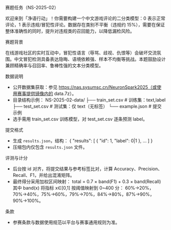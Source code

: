 赛题任务（NS-2025-02）

欢迎来到「净语行动」！你需要构建一个中文游戏评论的二分类模型：0 表示正常评论，1 表示违规/冒犯性评论。数据存在类别不平衡（违规约 15%），需要在保证整体准确性的同时，提升对违规类的召回能力，以降低漏检风险。

赛题背景

在线游戏社区的实时互动中，冒犯性语言（辱骂、歧视、仇恨等）会破坏交流氛围。中文冒犯检测具备表达隐晦、语境依赖强、样本不均衡等挑战。本题鼓励设计兼顾精确率与召回率、鲁棒性强的文本分类模型。

数据说明

- 公开数据集获取：参见 https://nas.sysumsc.cn/NeuronSpark2025（或使用赛事提供镜像内的 data.7z）。
- 目录结构示例：
  NS-2025-02-data/
  ├── train_set.csv        # 训练集：text,label
  ├── test_set.csv         # 测试集：仅 text（无标签）
  └── example.json         # 提交示例
- 选手需用 train_set.csv 训练模型，对 test_set.csv 逐条预测 label。

提交格式

- 生成 `results.json`，结构：
  {
    "results": [ { "id": 1, "label": 0|1 }, ... ]
  }
- 压缩包内仅包含 `results.json` 文件。

评测与计分

- 后台按 id 对齐，将提交结果与参考标签比对，计算 Accuracy、Precision、Recall、F1，并给出混淆矩阵。
- 最终得分采用加权区间映射：
  total = 0.7 × band(F1) + 0.3 × band(Recall)
  其中 band(x) 将指标 x∈[0,1] 按阈值映射到 0~400 分：
  60%→20%，70%→40%，75%→60%，79%→70%，84%→80%，87%→90%，90%→100%。

条款

- 参赛条款与数据使用规范以平台与赛事通用规则为准。
